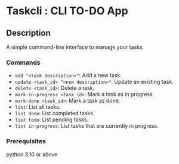 # Taskcli : CLI TO-DO App

## Description
A simple command-line interface to manage your tasks.

### Commands

- `add "<task description>"`: Add a new task.
- `update <task_id> "<new description>"`: Update an existing task.
- `delete <task_id>`: Delete a task.
- `mark-in-progress <task_id>`: Mark a task as in progress.
- `mark-done <task_id>`: Mark a task as done.
- `list`: List all tasks.
- `list done`: List completed tasks.
- `list todo`: List pending tasks.
- `list in-progress`: List tasks that are currently in progress.

### Prerequisites 
python 3.10 or above